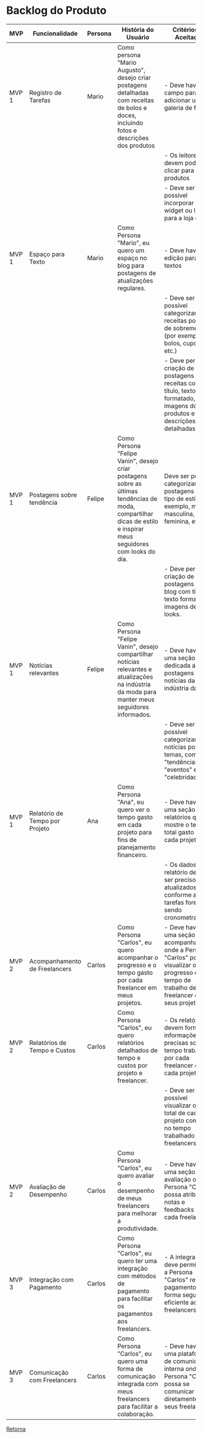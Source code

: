 # Backlog do Produto

| MVP   | Funcionalidade                 | Persona | História do Usuário                                                                                                       | Critérios de Aceitação                                                                                                                                   |
|-------|--------------------------------|---------|---------------------------------------------------------------------------------------------------------------------------|----------------------------------------------------------------------------------------------------------------------------------------------------------|
| MVP 1 | Registro de Tarefas            | Mario     | Como persona "Mario Augusto", desejo criar postagens detalhadas com receitas de bolos e doces, incluindo fotos e descrições dos produtos                           | - Deve haver um campo para adicionar uma galeria de fotos                                                                                                   |
|       |                                |         |                                                                                                                           | -  Os leitores devem poder clicar para ver os produtos       |
|       |                                |         |                                                                                                                           | -  Deve ser possível incorporar um widget ou link para a loja online
| MVP 1 | Espaço para Texto           | Mario    | Como Persona "Mario", eu quero um espaço no blog para postagens de atualizações regulares.                              | -  Deve haver edição para os textos     |
|       |                                |         |                                                                                                                           | -  Deve ser possível categorizar as receitas por tipo de sobremesa (por exemplo, bolos, cupcakes, etc.)                                                                                |
|       |                                |         |                                                                                                                           | -  Deve permitir a criação de postagens de receitas com título, texto formatado, imagens dos produtos e descrições detalhadas                                                                                                |
| MVP 1 | Postagens sobre tendência         | Felipe     | Como Persona "Felipe Vanin", desejo criar postagens sobre as últimas tendências de moda, compartilhar dicas de estilo e inspirar meus seguidores com looks do dia.                                       | Deve ser possível categorizar postagens por tipo de estilo (por exemplo, moda masculina, moda feminina, etc.).
|       |                                |         |                                                                                                                           | -  Deve permitir a criação de postagens de blog com título, texto formatado e imagens de looks.                                                                   |
| MVP 1 | Notícias relevantes | Felipe    | Como Persona "Felipe Vanin",  desejo compartilhar notícias relevantes e atualizações na indústria da moda para manter meus seguidores informados.                                            | -  Deve haver uma seção dedicada a postagens de notícias da indústria da moda                                                                                          |
|       |                                |         |                                                                                                                           | - Deve ser possível categorizar as notícias por temas, como "tendências", "eventos" e "celebridades".                                                                 |
| MVP 1 | Relatório de Tempo por Projeto | Ana     | Como Persona "Ana", eu quero ver o tempo gasto em cada projeto para fins de planejamento financeiro.                      | - Deve haver uma seção de relatórios que mostre o tempo total gasto em cada projeto.                                                                     |
|       |                                |         |                                                                                                                           | - Os dados do relatório devem ser precisos e atualizados conforme as tarefas forem sendo cronometradas.                                                  |
| MVP 2 | Acompanhamento de Freelancers  | Carlos  | Como Persona "Carlos", eu quero acompanhar o progresso e o tempo gasto por cada freelancer em meus projetos.              | - Deve haver uma seção de acompanhamento onde a Persona "Carlos" possa visualizar o progresso e o tempo de trabalho de cada freelancer em seus projetos. |
| MVP 2 | Relatórios de Tempo e Custos   | Carlos  | Como Persona "Carlos", eu quero relatórios detalhados de tempo e custos por projeto e freelancer.                         | - Os relatórios devem fornecer informações precisas sobre o tempo trabalhado por cada freelancer em cada projeto.                                        |
|       |                                |         |                                                                                                                           | - Deve ser possível visualizar o custo total de cada projeto com base no tempo trabalhado pelos freelancers.                                             |
| MVP 2 | Avaliação de Desempenho        | Carlos  | Como Persona "Carlos", eu quero avaliar o desempenho de meus freelancers para melhorar a produtividade.                   | - Deve haver uma seção de avaliação onde a Persona "Carlos" possa atribuir notas e feedbacks para cada freelancer.                                       |
| MVP 3 | Integração com Pagamento       | Carlos  | Como Persona "Carlos", eu quero ter uma integração com métodos de pagamento para facilitar os pagamentos aos freelancers. | - A integração deve permitir que a Persona "Carlos" realize pagamentos de forma segura e eficiente aos freelancers.                                      |
| MVP 3 | Comunicação com Freelancers    | Carlos  | Como Persona "Carlos", eu quero uma forma de comunicação integrada com meus freelancers para facilitar a colaboração.     | - Deve haver uma plataforma de comunicação interna onde a Persona "Carlos" possa se comunicar diretamente com seus freelancers.                          |

[Retorna](../README.md)
